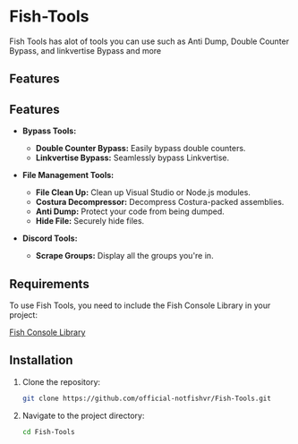 # Fish-Tools

Fish Tools has alot of tools you can use such as Anti Dump, Double Counter Bypass, and linkvertise Bypass and more

## Features

## Features

- **Bypass Tools:**
  - **Double Counter Bypass:** Easily bypass double counters.
  - **Linkvertise Bypass:** Seamlessly bypass Linkvertise.

- **File Management Tools:**
  - **File Clean Up:** Clean up Visual Studio or Node.js modules.
  - **Costura Decompressor:** Decompress Costura-packed assemblies.
  - **Anti Dump:** Protect your code from being dumped.
  - **Hide File:** Securely hide files.

- **Discord Tools:**
  - **Scrape Groups:** Display all the groups you're in.

## Requirements

To use Fish Tools, you need to include the Fish Console Library in your project:

[Fish Console Library](https://github.com/official-notfishvr/Fish-Console-Lib)

## Installation

1. Clone the repository:

   ```bash
   git clone https://github.com/official-notfishvr/Fish-Tools.git
   ```

2. Navigate to the project directory:

   ```bash
   cd Fish-Tools
   ```
